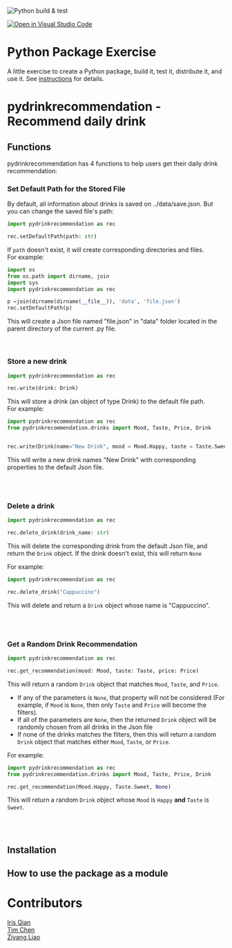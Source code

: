 ![Python build & test](https://github.com/software-students-fall2022/python-package-exercise-project-3-team-5/actions/workflows/main.yml/badge.svg)

[![Open in Visual Studio Code](https://classroom.github.com/assets/open-in-vscode-c66648af7eb3fe8bc4f294546bfd86ef473780cde1dea487d3c4ff354943c9ae.svg)](https://classroom.github.com/online_ide?assignment_repo_id=9088608&assignment_repo_type=AssignmentRepo)
# Python Package Exercise

A little exercise to create a Python package, build it, test it, distribute it, and use it. See [instructions](./instructions.md) for details.

# pydrinkrecommendation - Recommend daily drink


## Functions
pydrinkrecommendation has 4 functions to help users get their daily drink recommendation: 

### **Set Default Path for the Stored File**
By default, all information about drinks is saved on ../data/save.json. But you can change the saved file's path:
```python
import pydrinkrecommendation as rec

rec.setDefaultPath(path: str)
```
If `path` doesn't exist, it will create corresponding directories and files.\
For example:
```python
import os
from os.path import dirname, join
import sys
import pydrinkrecommendation as rec

p =join(dirname(dirname(__file__)), 'data', 'file.json')
rec.setDefaultPath(p)
```
This will create a Json file named "file.json" in "data" folder located in the parent directory of the current .py file.
<br>\
<br>

### **Store a new drink**
```python
import pydrinkrecommendation as rec

rec.write(drink: Drink)
```
This will store a drink (an object of type Drink) to the default file path.\
For example:
```python
import pydrinkrecommendation as rec
from pydrinkrecommendation.drinks import Mood, Taste, Price, Drink


rec.write(Drink(name="New Drink", mood = Mood.Happy, taste = Taste.Sweet, price = Price.Low))
```
This will write a new drink names "New Drink" with corresponding properties to the default Json file.

<br>
<br>

### **Delete a drink**
```python
import pydrinkrecommendation as rec

rec.delete_drink(drink_name: str)
```
This will delete the corresponding drink from the default Json file, and return the `Drink` object. If the drink doesn't exist, this will return `None`

For example:
```python
import pydrinkrecommendation as rec

rec.delete_drink("Cappuccino")
```
This will delete and return a `Drink` object whose name is "Cappuccino".

<br>
<br>

### **Get a Random Drink Recommendation**
```python
import pydrinkrecommendation as rec

rec.get_recommendation(mood: Mood, taste: Taste, price: Price)
```
This will return a random `Drink` object that matches `Mood`, `Taste`, and `Price`. 
- If any of the parameters is `None`, that property will not be considered (For example, if `Mood` is `None`, then only `Taste` and `Price` will become the filters).
- If all of the parameters are `None`, then the returned `Drink` object will be randomly chosen from all drinks in the Json file
- If none of the drinks matches the filters, then this will return a random `Drink` object that matches either `Mood`, `Taste`, or `Price`.

For example:
```python
import pydrinkrecommendation as rec
from pydrinkrecommendation.drinks import Mood, Taste, Price, Drink

rec.get_recommendation(Mood.Happy, Taste.Sweet, None)
```
This will return a random `Drink` object whose `Mood` is `Happy` **and** `Taste` is `Sweet`.

<br>
<br>

## Installation




## How to use the package as a module


# Contributors
[Iris Qian](https://github.com/okkiris)\
[Tim Chen](https://github.com/cty288)\
[Ziyang Liao](https://github.com/ian-Liaozy)



